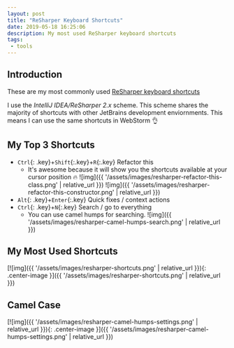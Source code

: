 ```yaml
---
layout: post
title: "ReSharper Keyboard Shortcuts"
date: 2019-05-18 16:25:06
description: My most used ReSharper keyboard shortcuts
tags: 
 - tools
---
```


## Introduction

These are my most commonly used [ReSharper keyboard shortcuts](https://www.jetbrains.com/resharper/docs/ReSharper_DefaultKeymap_IDEAscheme.pdf)

I use the _IntelliJ IDEA/ReSharper 2.x_ scheme. This scheme shares the majority of shortcuts with other JetBrains development enviornments. This means I can use the same shortcuts in WebStorm 👌

## My Top 3 Shortcuts

* `Ctrl`{: .key}+`Shift`{:.key}+`R`{:.key} Refactor this
  * It's awesome because it will show you the shortcuts available at your cursor position 🔥 ![img]({{ '/assets/images/resharper-refactor-this-class.png' | relative_url }}) ![img]({{ '/assets/images/resharper-refactor-this-constructor.png' | relative_url }})
* `Alt`{: .key}+`Enter`{:.key} Quick fixes / context actions
* `Ctrl`{: .key}+`N`{:.key} Search / go to everything
  * You can use camel humps for searching. ![img]({{ '/assets/images/resharper-camel-humps-search.png' | relative_url }})

## My Most Used Shortcuts

[![img]({{ '/assets/images/resharper-shortcuts.png' | relative_url }}){: .center-image }]({{ '/assets/images/resharper-shortcuts.png' | relative_url }})

## Camel Case 

[![img]({{ '/assets/images/resharper-camel-humps-settings.png' | relative_url }}){: .center-image }]({{ '/assets/images/resharper-camel-humps-settings.png' | relative_url }})
